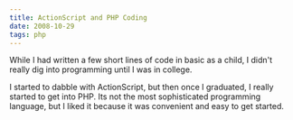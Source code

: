 ```yaml
---
title: ActionScript and PHP Coding
date: 2008-10-29
tags: php
---
```

While I had written a few short lines of code in basic as a child, I didn't really dig into programming until I was in college.

I started to dabble with ActionScript, but then once I graduated, I really started to get into PHP. Its not the most sophisticated programming language, but I liked it because it was convenient and easy to get started.

